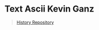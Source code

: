 # Text Ascii Kevin Ganz
> <a href="https://profile-counter.glitch.me/Infonnlygit/count.svg">History Repository</a>
